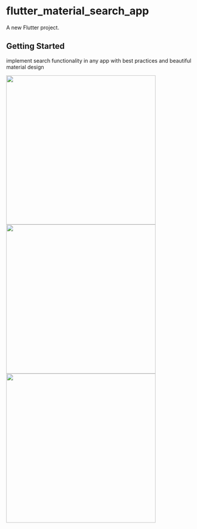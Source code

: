 # flutter_material_search_app

A new Flutter project.

## Getting Started

 implement search functionality in any app with best practices and beautiful material design
 
<img src="https://raw.githubusercontent.com/JaveedIshaq/Flutter_material_Seach_app/master/screenshots/flutter_material_search_app-1.jpg" width="400">

<img src="https://raw.githubusercontent.com/JaveedIshaq/Flutter_material_Seach_app/master/screenshots/flutter_material_search_app-2.jpg" width="400">

<img src="https://raw.githubusercontent.com/JaveedIshaq/Flutter_material_Seach_app/master/screenshots/flutter_material_search_app-3.jpg" width="400">

